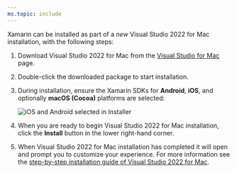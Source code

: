 ```yaml
---
ms.topic: include
---
```

Xamarin can be installed as part of a _new_ Visual Studio 2022 for Mac installation, with the following steps:

1. Download Visual Studio 2022 for Mac from the
   [Visual Studio for Mac](https://visualstudio.microsoft.com/vs/mac/) page.

2. Double-click the downloaded package to start installation.

3. During installation, ensure the Xamarin SDKs for **Android**, **iOS**, and optionally **macOS (Cocoa)** platforms are selected:

   ![iOS and Android selected in Installer](~/get-started/installation/mac-images/vs2022-mobile-dev-workload.png)

4. When you are ready to begin Visual Studio 2022 for Mac installation, click the
   **Install** button in the lower right-hand corner.

5. When Visual Studio 2022 for Mac installation has completed it will open and prompt you to customize your experience. For more information see the [step-by-step installation guide of Visual Studio 2022 for Mac](/visualstudio/mac/installation?view=vsmac-202022/).